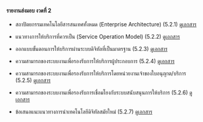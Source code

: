 #### รายงานส่งมอบ งวดที่ 2

- สถาปัตยกรรมเทคโนโลยีสารสนเทศทั้งหมด (Enterprise Architecture) (5.2.1)
    [ดูเอกสาร](/doc20221110/02219_InterimReport_Chapter_1_V9.pdf)

- แนวทางการให้บริการที่ควรเป็น (Service Operation Model) (5.2.2)
    [ดูเอกสาร](/doc20221110/02219_InterimReport_Chapter_2_V9_2.pdf)

- ออกแบบขั้นตอนการให้บริการผ่านระบบดิจิทัลที่เป็นมาตรฐาน (5.2.3)
    [ดูเอกสาร](/doc20221110/02219_InterimReport_Chapter_3_V9_2.pdf)

- ความสามารถของระบบงานเพื่อรองรับการให้บริการผู้ประกอบการ (5.2.4)
    [ดูเอกสาร](/doc20221110/02219_InterimReport_Chapter_4_V9_2.pdf)

- ความสามารถของระบบงานเพื่อรองรับการให้บริการโดยหน่วยงานเจ้าของใบอนุญาต/บริการ (5.2.5)
    [ดูเอกสาร](/doc20221110/02219_InterimReport_Chapter_5_V9.pdf)

- ความสามารถของระบบงานเพื่อรองรับการเชื่อมโยงกับระบบสนับสนุนการให้บริการ (5.2.6)
    [ดูเอกสาร](/doc20221110/02219_InterimReport_Chapter_6_V9.pdf)

- ข้อเสนอแนะแนวทางการนําเทคโนโลยีดิจิทัลสมัยใหม่ (5.2.7)
    [ดูเอกสาร](/doc20221110/02219_InterimReport_Chapter_7_V9.pdf)

